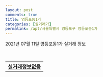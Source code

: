 ```yaml
---
layout: post
comments: true
title: 영등포동1가
categories: [실거래가]
permalink: /apt/서울특별시 영등포구 영등포동1가
---
```


2021년 07월 11일 영등포동1가 실거래 정보

<script type="text/javascript">
  google.charts.load('current', {'packages':['corechart']});
  google.charts.setOnLoadCallback(drawChart);

  function drawChart() {
    var data = google.visualization.arrayToDataTable([['거래일', '매매', '전월세', '전매'], ['20-07', 0, 10, 0], ['20-08', 5, 8, 0], ['20-09', 8, 11, 0], ['20-10', 7, 13, 0], ['20-11', 10, 8, 0], ['20-12', 10, 11, 0], ['21-01', 6, 11, 0], ['21-02', 2, 10, 0], ['21-03', 3, 8, 0], ['21-04', 7, 8, 0], ['21-05', 7, 9, 0], ['21-06', 8, 10, 0]]);

    var options = {
      title: '최근 1년간 유형별 거래량 추이',
      legend: { position: 'bottom' }
    };

    var chart = new google.visualization.LineChart(document.getElementById('columnchart_material'));
    chart.draw(data, (options));년간 
  }
</script>

<div id="columnchart_material" style="width: 95%; margin-left: -35px; display: block"></div>
<br>
<table>
  <tr>
    <td colspan="4" style="font-weight: bold;"><a href="https://search.naver.com/search.naver?query=영등포동1가 실거래정보없음">실거래정보없음</a></td>
  </tr>
    
</table>
    
